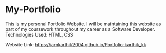 # My-Portfolio

This is my personal Portfolio Website. I will be maintaining this website as part of my coursework throughout my career as a Software Developer.
Technologies Used: HTML, CSS

Website Link: https://iamkarthik2004.github.io/Portfolio-karthik_kk
